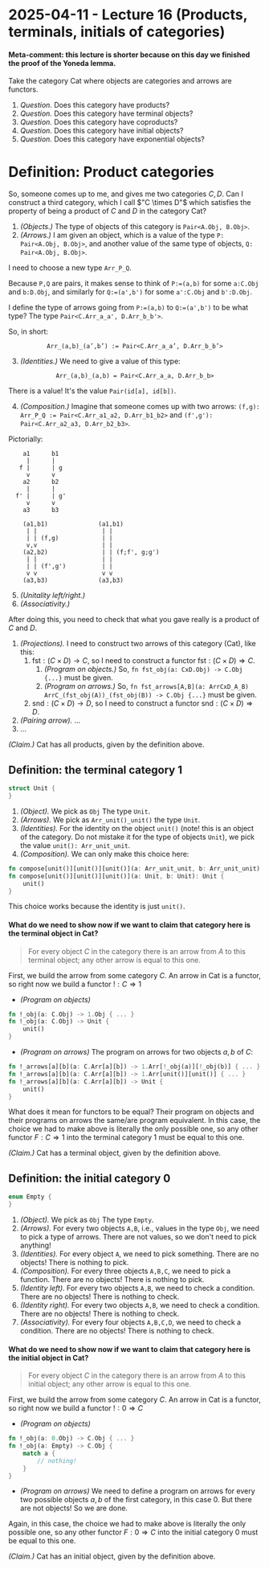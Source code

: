 # 2025-04-11 - Lecture 16 (Products, terminals, initials of categories)

#### Meta-comment: this lecture is shorter because on this day we finished the proof of the Yoneda lemma.

Take the category $\textsf{Cat}$ where objects are categories and arrows are functors.

1. *Question.* Does this category have products?
2. *Question.* Does this category have terminal objects?
3. *Question.* Does this category have coproducts?
4. *Question.* Does this category have initial objects?
3. *Question.* Does this category have exponential objects?

# Definition: Product categories

So, someone comes up to me, and gives me two categories $C,D$.
Can I construct a third category, which I call $"C \times D"$ which satisfies the property of being a product of $C$ and $D$ in the category $\textsf{Cat}$?

1. *(Objects.)* The type of objects of this category is `Pair<A.Obj, B.Obj>`.
2. *(Arrows.)* I am given an object, which is a value of the type `P: Pair<A.Obj, B.Obj>`, and another value of the same type of objects, `Q: Pair<A.Obj, B.Obj>`.

I need to choose a new type `Arr_P_Q`.

Because `P,Q` are pairs, it makes sense to think of `P:=(a,b)` for some `a:C.Obj` and `b:D.Obj`, and similarly for `Q:=(a',b')` for some `a':C.Obj` and `b':D.Obj`.

I define the type of arrows going from `P:=(a,b)` to `Q:=(a',b')` to be what type? The type `Pair<C.Arr_a_a', D.Arr_b_b'>`.

So, in short:

$$\texttt{Arr\_(a,b)\_(a',b') := Pair<C.Arr\_a\_a', D.Arr\_b\_b'>}$$

3. *(Identities.)*
We need to give a value of this type:

$$\texttt{Arr\_(a,b)\_(a,b) = Pair<C.Arr\_a\_a, D.Arr\_b\_b>} $$

There is a value! It's the value `Pair(id[a], id[b])`.

4. *(Composition.)*
Imagine that someone comes up with two arrows: `(f,g): Arr_P_Q := Pair<C.Arr_a1_a2, D.Arr_b1_b2>` and `(f',g'): Pair<C.Arr_a2_a3, D.Arr_b2_b3>`.

Pictorially:

```
    a1      b1
     |      |
   f |      | g
     v      v
    a2      b2
     |      |
  f' |      | g'
     v      v
    a3      b3

    (a1,b1)              (a1,b1)
     | |                  | |
     | | (f,g)            | |
     v,v                  | |
    (a2,b2)               | | (f;f', g;g')
     | |                  | |
     | | (f',g')          | |
     v v                  v v
    (a3,b3)              (a3,b3)
```

5. *(Unitality left/right.)*
6. *(Associativity.)*

After doing this, you need to check that what you gave really is a product of $C$ and $D$.

1. *(Projections).* I need to construct two arrows of this category ($\textsf{Cat}$), like this:
    1. $\textsf{fst} : (C \times D) \to C$, so I need to construct a functor $\textsf{fst} : (C \times D) \Rightarrow C$.
        1. *(Program on objects.)* So, `fn fst_obj(a: CxD.Obj) -> C.Obj {...}` must be given.
        1. *(Program on arrows.)* So, `fn fst_arrows[A,B](a: ArrCxD_A_B) ArrC_(fst_obj(A))_(fst_obj(B)) -> C.Obj {...}` must be given.
    2. $\textsf{snd} : (C \times D) \to D$, so I need to construct a functor $\textsf{snd} : (C \times D) \Rightarrow D$.
2. *(Pairing arrow).* ...
3. ...

*(Claim.)* $\textrm{Cat}$ has all products, given by the definition above.

## Definition: the terminal category $1$

```rust
struct Unit {
}
```

1. *(Object).* We pick as `Obj` The type `Unit`.
2. *(Arrows).* We pick as `Arr_unit()_unit()` the type `Unit`.
3. *(Identities).* For the identity on the object `unit()` (note! this is an object of the category. Do not mistake it for the type of objects `Unit`), we pick the value `unit(): Arr_unit_unit`.
4. *(Composition).* We can only make this choice here:
```rust
fn compose[unit()][unit()][unit()](a: Arr_unit_unit, b: Arr_unit_unit): Arr_unit_unit { ... }
fn compose[unit()][unit()][unit()](a: Unit, b: Unit): Unit {
    unit()
}
```

This choice works because the identity is just `unit()`.

#### What do we need to show now if we want to claim that category here is the terminal object in $\textrm{Cat}$?

> For every object $C$ in the category there is an arrow from $A$ to this terminal object; any other arrow is equal to this one.

First, we build the arrow from some category $C$. An arrow in $\textrm{Cat}$ is a functor, so right now we build a functor $! : C \Rightarrow 1$
- *(Program on objects)*
```rust
fn !_obj(a: C.Obj) -> 1.Obj { ... }
fn !_obj(a: C.Obj) -> Unit {
    unit()
}
```
- *(Program on arrows)* The program on arrows for two objects $a,b$ of $C$:
```rust
fn !_arrows[a][b](a: C.Arr[a][b]) -> 1.Arr[!_obj(a)][!_obj(b)] { ... }
fn !_arrows[a][b](a: C.Arr[a][b]) -> 1.Arr[unit()][unit()] { ... }
fn !_arrows[a][b](a: C.Arr[a][b]) -> Unit {
    unit()
}
```

What does it mean for functors to be equal? Their program on objects and their programs on arrows the same/are program equivalent. In this case, the choice we had to make above is literally the only possible one, so any other functor $F : C \Rightarrow 1$ into the terminal category $1$ must be equal to this one.

*(Claim.)* $\textrm{Cat}$ has a terminal object, given by the definition above.

## Definition: the initial category $0$

```rust
enum Empty {
}
```

1. *(Object).* We pick as `Obj` The type `Empty`.
2. *(Arrows).* For every two objects `A,B`, i.e., values in the type `Obj`, we need to pick a type of arrows. There are not values, so we don't need to pick anything!
3. *(Identities).* For every object `A`, we need to pick something. There are no objects! There is nothing to pick.
4. *(Composition).* For every three objects `A,B,C`, we need to pick a function. There are no objects! There is nothing to pick.
5. *(Identity left).* For every two objects `A,B`, we need to check a condition. There are no objects! There is nothing to check.
5. *(Identity right).* For every two objects `A,B`, we need to check a condition. There are no objects! There is nothing to check.
5. *(Associativity).* For every four objects `A,B,C,D`, we need to check a condition. There are no objects! There is nothing to check.

#### What do we need to show now if we want to claim that category here is the initial object in $\textrm{Cat}$?

> For every object $C$ in the category there is an arrow from $A$ to this initial object; any other arrow is equal to this one.

First, we build the arrow from some category $C$. An arrow in $\textrm{Cat}$ is a functor, so right now we build a functor $! : 0 \Rightarrow C$
- *(Program on objects)*
```rust
fn !_obj(a: 0.Obj) -> C.Obj { ... }
fn !_obj(a: Empty) -> C.Obj {
    match a {
        // nothing!
    }
}
```
- *(Program on arrows)* We need to define a program on arrows for every two possible objects $a,b$ of the first category, in this case $0$. But there are not objects! So we are done.

Again, in this case, the choice we had to make above is literally the only possible one, so any other functor $F : 0 \Rightarrow C$ into the initial category $0$ must be equal to this one.

*(Claim.)* $\textrm{Cat}$ has an initial object, given by the definition above.
